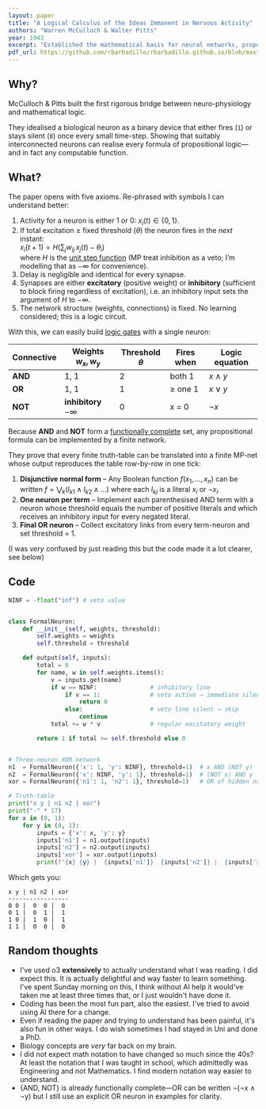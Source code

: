 ```yaml
---
layout: paper
title: "A Logical Calculus of the Ideas Immanent in Nervous Activity"
authors: "Warren McCulloch & Walter Pitts"
year: 1943
excerpt: "Established the mathematical basis for neural networks, proposing that neurons can be modeled as logical gates and that networks of neurons can perform any computable function."
pdf_url: https://github.com/rbarbadillo/rbarbadillo.github.io/blob/master/_papers/og/1943-mcculloch-pitts.pdf
---
```


## Why?

McCulloch & Pitts built the first rigorous bridge between neuro-physiology and mathematical logic.

They idealised a biological neuron as a binary device that either fires (`1`) or stays silent (`0`) once every small time-step. Showing that suitably interconnected neurons can realise every formula of propositional logic—and in fact any computable function.

## What?

The paper opens with five axioms. Re-phrased with symbols I can understand better:

1. Activity for a neuron is either $1$ or $0$: $x_i(t)\in\{0,1\}$.
2. If total excitation $\geq$ fixed threshold ($\theta$) the neuron fires in the _next_ instant:  
   $x_i(t+1)=H\left(\sum_j w_{ij}\,x_j(t)-\theta_i\right)$  
   where $H$ is the [unit step function](https://en.wikipedia.org/wiki/Heaviside_step_function) (MP treat inhibition as a veto; I’m modelling that as $-\infty$ for convenience).
3. Delay is negligible and identical for every synapse.
4. Synapses are either **excitatory** (positive weight) or **inhibitory** (sufficient to block firing regardless of excitation), i.e. an inhibitory input sets the argument of $H$ to $-\infty$.
5. The network structure (weights, connections) is fixed. No learning considered; this is a logic circuit.

With this, we can easily build [logic gates](https://en.wikipedia.org/wiki/Logic_gate) with a single neuron:

| Connective | Weights $w_x,w_y$ | Threshold $θ$ | Fires when | Logic equation |
| ---------- | ----------------- | ------------- | ---------- | -------------- |
| **AND**    | 1, 1              | 2             | both 1     | $x \land y$    |
| **OR**     | 1, 1              | 1             | ≥ one 1    | $x \lor y$     |
| **NOT**    | **inhibitory** −∞ | 0             | x = 0      | $\lnot x$      |

Because **AND** and **NOT** form a [functionally complete](https://en.wikipedia.org/wiki/Functional_completeness) set, any propositional formula can be implemented by a finite network. 

They prove that every finite truth-table can be translated into a finite MP-net whose output reproduces the table row-by-row in one tick:

1. **Disjunctive normal form** – Any Boolean function $f(x_1,\dots,x_n)$ can be written
   $f=\bigvee_k (l_{k1}\land l_{k2}\land\dots)$ where each $l_{kj}$ is a literal $x_i$ or ¬$x_i$.
2. **One neuron per term** – Implement each parenthesised AND term with a neuron whose threshold equals the number of positive literals and which receives an inhibitory input for every negated literal.
3. **Final OR neuron** – Collect excitatory links from every term-neuron and set threshold = 1.

(I was _very_ confused by just reading this but the code made it a lot clearer, see below)

## Code

```python
NINF = -float("inf") # veto value


class FormalNeuron:
    def __init__(self, weights, threshold):
        self.weights = weights
        self.threshold = threshold

    def output(self, inputs):
        total = 0
        for name, w in self.weights.items():
            v = inputs.get(name)
            if w == NINF:               # inhibitory line
                if v == 1:              # veto active → immediate silence
                    return 0
                else:                   # veto line silent → skip
                    continue
            total += w * v              # regular excitatory weight

        return 1 if total >= self.threshold else 0


# Three‑neuron XOR network
n1  = FormalNeuron({'x': 1, 'y': NINF}, threshold=1)  # x AND (NOT y)
n2  = FormalNeuron({'x': NINF, 'y': 1}, threshold=1)  # (NOT x) AND y
xor = FormalNeuron({'n1': 1, 'n2': 1}, threshold=1)   # OR of hidden nodes

# Truth‑table 
print("x y | n1 n2 | xor")
print("-" * 17)
for x in (0, 1):
    for y in (0, 1):
        inputs = {'x': x, 'y': y}
        inputs['n1'] = n1.output(inputs)
        inputs['n2'] = n2.output(inputs)
        inputs['xor'] = xor.output(inputs)
        print(f"{x} {y} |  {inputs['n1']}  {inputs['n2']} |  {inputs['xor']}")
```

Which gets you:

```
x y | n1 n2 | xor
-----------------
0 0 |  0  0 |  0
0 1 |  0  1 |  1
1 0 |  1  0 |  1
1 1 |  0  0 |  0
```

## Random thoughts

- I've used o3 **extensively** to actually understand what I was reading. I did expect this. It is actually delightful and way faster to learn something. I've spent Sunday morning on this, I think without AI help it would've taken me at least three times that, or I just wouldn't have done it.
- Coding has been the most fun part, also the easiest. I've tried to avoid using AI there for a change.
- Even if reading the paper and trying to understand has been painful, it's also fun in other ways. I do wish sometimes I had stayed in Uni and done a PhD.
- Biology concepts are _very_ far back on my brain.
- I did not expect math notation to have changed so much since the 40s? At least the notation that I was taught in school, which admittedly was Engineering and not Mathematics. I find modern notation way easier to understand. 
- {AND, NOT} is already functionally complete—OR can be written ¬(¬x ∧ ¬y) but I still use an explicit OR neuron in examples for clarity.